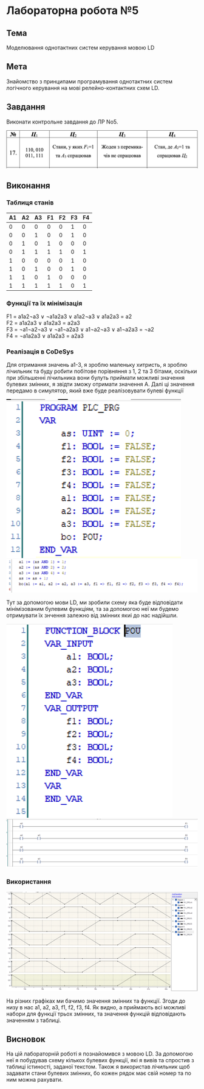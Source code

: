 # Лабораторна робота №5

## Тема

Моделювання однотактних систем керування мовою LD

## Мета

Знайомство з принципами програмування однотактних систем логічного керування на мові релейно-контактних схем LD.

## Завдання

Виконати контрольне завдання до ЛР No5.

![task](assets/task.png)

## Виконання

### Таблиця станів

| A1 | A2 | A3 | F1 | F2 | F3 | F4 |
|----|----|----|----|----|----|----|
| 0  | 0  | 0  | 0  | 0  | 1  | 0  |
| 0  | 0  | 1  | 0  | 0  | 1  | 0  |
| 0  | 1  | 0  | 1  | 0  | 0  | 0  |
| 0  | 1  | 1  | 1  | 1  | 0  | 1  |
| 1  | 0  | 0  | 0  | 0  | 1  | 0  |
| 1  | 0  | 1  | 0  | 0  | 1  | 0  |
| 1  | 1  | 0  | 1  | 0  | 0  | 0  |
| 1  | 1  | 1  | 1  | 1  | 0  | 1  |

### Функції та їх мінімізація

F1 = a1a2¬a3 ∨ ¬a1a2a3 ∨ a1a2¬a3 ∨ a1a2a3 = a2  
F2 = a1a2a3 ∨ a1a2a3 = a2a3  
F3 = ¬a1¬a2¬a3 ∨ ¬a1¬a2a3 ∨ a1¬a2¬a3 ∨ a1¬a2a3 = ¬a2  
F4 = ¬a1a2a3 ∨ a1a2a3 = a2a3  

### Реалізація в CoDeSys

Для отримання значень a1-3, я зроблю маленьку хитристь, я зроблю лічильник та буду робити побітове порівняння з 1, 2 та 3 бітами, оскільки при збільшенні лічильника вони булуть приймати можливі значення булевих змінних, я звідти зможу отримати значення A. Далі ці значення передамо в симулятор, який вже буде реалізовувати булеві функції

![Змінні основної програми](assets/mainV.png)  
![Код основної програми](assets/main.png)  

Тут за допомогою мови LD, ми зробили схему яка буде відповідати мінімізованим булевим функціям, та за допомогою неї ми будемо отримувати їх знчення залежно від змінних якиі до нас надійшли.

![Змінні симулятора](assets/booV.png)  
![Схема симулятора](assets/boo.png)  

### Використання

![Trace](assets/trace.png)

На різних графіках ми бачимо значення змінних та функції. Згоди до низу в нас a1, a2, a3, f1, f2, f3, f4. Як видно, a приймають всі можливі набори для функції трьох змінних, та значення функцій відповідають значенням з таблиці.

## Висновок

На цій лабораторній роботі я познайомився з мовою LD. За допомогою неї я побудував схему кількох булевих функції, які я вивів та спростив з таблиці істиності, заданої текстом. Також я використав лічильник щоб задавати стани булевих змінних, бо кожен рядок має свій номер та по ним можна рахувати.
